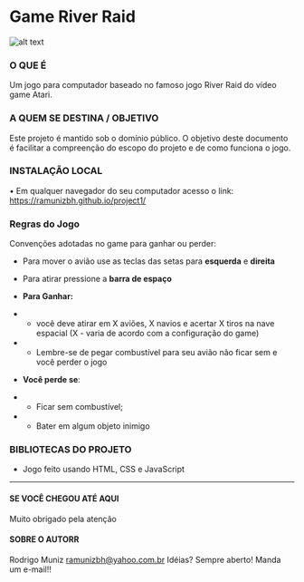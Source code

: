 # Game River Raid
![alt text](https://github.com/ramunizbh/project1/blob/master/src/images/river.png?raw=true)

### O QUE É
Um jogo para computador baseado no famoso jogo River Raid do vídeo game Atari.

### A QUEM SE DESTINA / OBJETIVO
Este projeto é mantido sob o domínio público. O objetivo deste documento é facilitar a compreenção do escopo do projeto e de como funciona o jogo.

### INSTALAÇÃO LOCAL
• Em qualquer navegador do seu computador acesso o link: https://ramunizbh.github.io/project1/

### Regras do Jogo
Convenções adotadas no game para ganhar ou perder:
* Para mover o avião use as teclas das setas para **esquerda** e **direita**
* Para atirar pressione a **barra de espaço**
* **Para Ganhar:**
* * você deve atirar em X aviões, X navios e acertar X tiros na nave espacial (X - varia de acordo com a configuração do game)
* * Lembre-se de pegar combustível para seu avião não ficar sem e você perder o jogo

* **Você perde se**:
* * Ficar sem combustível;
* * Bater em algum objeto inimigo


### BIBLIOTECAS DO PROJETO

* Jogo feito usando HTML, CSS e JavaScript


----------------------------

#### SE VOCÊ CHEGOU ATÉ AQUI
Muito obrigado pela atenção

#### SOBRE O AUTORR
Rodrigo Muniz
ramunizbh@yahoo.com.br
Idéias? Sempre aberto! Manda um e-mail!!

